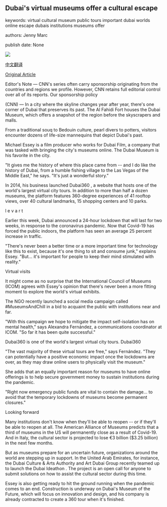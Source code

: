 ## Dubai's virtual museums offer a cultural escape

keywords: virtual cultural museum public tours important dubai worlds online escape dubais institutions museums offer

authors: Jenny Marc

publish date: None

![](https://cdn.cnn.com/cnnnext/dam/assets/200406064110-global-gateway-dubai-virtual-museums-spc-intl-6-super-tease.jpg)

[中文翻译](Dubai%27s%20virtual%20museums%20offer%20a%20cultural%20escape_zh.md)

[Original Article](https://edition.cnn.com/travel/article/virtual-museums-dubai360-spc-intl/index.html)

Editor's Note — CNN's series often carry sponsorship originating from the countries and regions we profile. However, CNN retains full editorial control over all of its reports. Our sponsorship policy

(CNN) — In a city where the skyline changes year after year, there's one corner of Dubai that preserves its past. The Al Fahidi Fort houses the Dubai Museum, which offers a snapshot of the region before the skyscrapers and malls.

From a traditional souq to Bedouin culture, pearl divers to potters, visitors encounter dozens of life-size mannequins that depict Dubai's past.

Michael Essey is a film producer who works for Dubai Film, a company that was tasked with bringing the city's museums online. The Dubai Museum is his favorite in the city.

"It gives me the history of where this place came from -- and I do like the history of Dubai, from a humble fishing village to the Las Vegas of the Middle East," he says. "It's just a wonderful story."

In 2014, his business launched Dubai360 , a website that hosts one of the world's largest virtual city tours. In addition to more than half a dozen museums, the platform features 360-degree experiences of 41 rooftop views, over 40 cultural landmarks, 15 shopping centers and 10 parks.

l e v a r t

Earlier this week, Dubai announced a 24-hour lockdown that will last for two weeks, in response to the coronavirus pandemic. Now that Covid-19 has forced the public indoors, the platform has seen an average 25 percent increase in traffic.

"There's never been a better time or a more important time for technology like this to exist, because it's one thing to sit and consume junk," explains Essey. "But... it's important for people to keep their mind stimulated with reality."

Virtual visits

It might come as no surprise that the International Council of Museums (ICOM) agrees with Essey's opinion that there's never been a more fitting moment to explore the world's virtual exhibits.

The NGO recently launched a social media campaign called \#MuseumsAndChill in a bid to acquaint the public with institutions near and far.

"With this campaign we hope to mitigate the impact self-isolation has on mental health," says Alexandra Fernández, a communications coordinator at ICOM. "So far it has been quite successful."

Dubai360 is one of the world's largest virtual city tours. Dubai360

"The vast majority of these virtual tours are free," says Fernández. "They can potentially have a positive economic impact once the lockdowns are over, as they may draw online users to physically visit the museum."

She adds that an equally important reason for museums to have online offerings is to help secure government money to sustain institutions during the pandemic.

"Right now emergency public funds are vital to contain the damage... to avoid that the temporary lockdowns of museums become permanent closures."

Looking forward

Many institutions don't know when they'll be able to reopen -- or if they'll be able to reopen at all. The American Alliance of Museums predicts that a third of museums in the US will permanently close as a result of Covid-19. And in Italy, the cultural sector is projected to lose €3 billion ($3.25 billion) in the next few months.

But as museums prepare for an uncertain future, organizations around the world are stepping up in support. In the United Arab Emirates, for instance, the Dubai Culture & Arts Authority and Art Dubai Group recently teamed up to launch the Dubai Ideathon . The project is an open call for anyone to submit solutions on how to assist the cultural sector during this time.

Essey is also getting ready to hit the ground running when the pandemic comes to an end. Construction is underway on Dubai's Museum of the Future, which will focus on innovation and design, and his company is already contracted to create a 360 tour when it's finished.